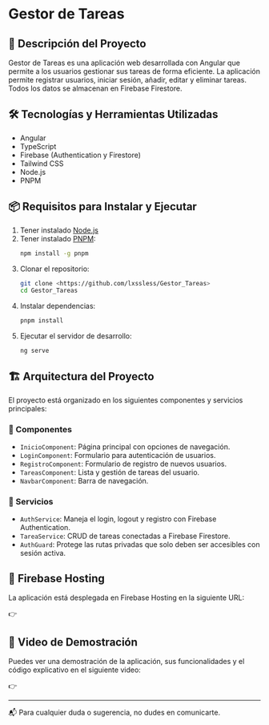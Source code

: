 # Gestor de Tareas

## 📌 Descripción del Proyecto

Gestor de Tareas es una aplicación web desarrollada con Angular que permite a los usuarios gestionar sus tareas de forma eficiente. La aplicación permite registrar usuarios, iniciar sesión, añadir, editar y eliminar tareas. Todos los datos se almacenan en Firebase Firestore.

## 🛠️ Tecnologías y Herramientas Utilizadas

- Angular
- TypeScript
- Firebase (Authentication y Firestore)
- Tailwind CSS
- Node.js
- PNPM

## 📦 Requisitos para Instalar y Ejecutar

1. Tener instalado [Node.js](https://nodejs.org/)
2. Tener instalado [PNPM](https://pnpm.io/):
   ```bash
   npm install -g pnpm
   ```
3. Clonar el repositorio:
   ```bash
   git clone <https://github.com/lxssless/Gestor_Tareas>
   cd Gestor_Tareas
   ```
4. Instalar dependencias:
   ```bash
   pnpm install
   ```
5. Ejecutar el servidor de desarrollo:
   ```bash
   ng serve
   ```

## 🏗️ Arquitectura del Proyecto

El proyecto está organizado en los siguientes componentes y servicios principales:

### 🧩 Componentes

- `InicioComponent`: Página principal con opciones de navegación.
- `LoginComponent`: Formulario para autenticación de usuarios.
- `RegistroComponent`: Formulario de registro de nuevos usuarios.
- `TareasComponent`: Lista y gestión de tareas del usuario.
- `NavbarComponent`: Barra de navegación.

### 🧪 Servicios

- `AuthService`: Maneja el login, logout y registro con Firebase Authentication.
- `TareaService`: CRUD de tareas conectadas a Firebase Firestore.
- `AuthGuard`: Protege las rutas privadas que solo deben ser accesibles con sesión activa.

## 🚀 Firebase Hosting

La aplicación está desplegada en Firebase Hosting en la siguiente URL:

👉 

## 🎥 Video de Demostración

Puedes ver una demostración de la aplicación, sus funcionalidades y el código explicativo en el siguiente video:

👉 

---

📬 Para cualquier duda o sugerencia, no dudes en comunicarte.
